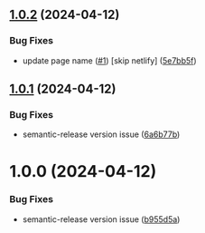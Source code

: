 ## [1.0.2](https://github.com/felixbouveret/anedo-web/compare/v1.0.1...v1.0.2) (2024-04-12)


### Bug Fixes

* update page name ([#1](https://github.com/felixbouveret/anedo-web/issues/1)) [skip netlify] ([5e7bb5f](https://github.com/felixbouveret/anedo-web/commit/5e7bb5fecb54fb44dc0f493bf0cad3887e287aa7))

## [1.0.1](https://github.com/felixbouveret/anedo-web/compare/v1.0.0...v1.0.1) (2024-04-12)


### Bug Fixes

* semantic-release version issue ([6a6b77b](https://github.com/felixbouveret/anedo-web/commit/6a6b77b4ef9cee7284313ab0d0d2f65ac3d7fda6))

# 1.0.0 (2024-04-12)


### Bug Fixes

* semantic-release version issue ([b955d5a](https://github.com/felixbouveret/anedo-web/commit/b955d5ae67d5d3ea2493effc8d6a853738d6dceb))

